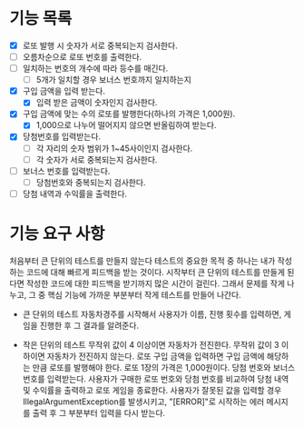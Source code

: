 # 기능 목록

- [x] 로또 발행 시 숫자가 서로 중복되는지 검사한다.
- [ ] 오름차순으로 로또 번호를 출력한다.
- [ ] 일치하는 번호의 개수에 따라 등수를 매긴다.
    - [ ] 5개가 일치할 경우 보너스 번호까지 일치하는지
-[x] 구입 금액을 입력 받는다.
   -[x] 입력 받은 금액이 숫자인지 검사한다.
- [x] 구입 금액에 맞는 수의 로또를 발행한다(하나의 가격은 1,000원).
    - [x] 1,000으로 나누어 떨어지지 않으면 반올림하여 받는다.
- [x] 당첨번호를 입력받는다.
    -[ ] 각 자리의 숫자 범위가 1~45사이인지 검사한다.
    -[ ] 각 숫자가 서로 중복되는지 검사한다.
- [ ] 보너스 번호를 입력받는다.
    -[ ] 당첨번호와 중복되는지 검사한다.
- [ ] 당첨 내역과 수익률을 출력한다.

# 기능 요구 사항

처음부터 큰 단위의 테스트를 만들지 않는다
테스트의 중요한 목적 중 하나는 내가 작성하는 코드에 대해 빠르게 피드백을 받는 것이다.
시작부터 큰 단위의 테스트를 만들게 된다면 작성한 코드에 대한 피드백을 받기까지 많은 시간이 걸린다.
그래서 문제를 작게 나누고, 그 중 핵심 기능에 가까운 부분부터 작게 테스트를 만들어 나간다.

- 큰 단위의 테스트
  자동차경주를 시작해서 사용자가 이름, 진행 횟수를 입력하면, 게임을 진행한 후 그 결과를 알려준다.

- 작은 단위의 테스트
  무작위 값이 4 이상이면 자동차가 전진한다.
  무작위 값이 3 이하이면 자동차가 전진하지 않는다.
  로또 구입 금액을 입력하면 구입 금액에 해당하는 만큼 로또를 발행해야 한다.
  로또 1장의 가격은 1,000원이다.
  당첨 번호와 보너스 번호를 입력받는다.
  사용자가 구매한 로또 번호와 당첨 번호를 비교하여 당첨 내역 및 수익률을 출력하고 로또 게임을 종료한다.
  사용자가 잘못된 값을 입력할 경우 IllegalArgumentException를 발생시키고,
  "[ERROR]"로 시작하는 에러 메시지를 출력 후 그 부분부터 입력을 다시 받는다.